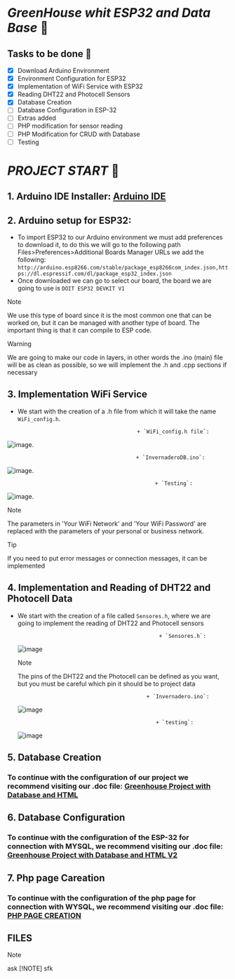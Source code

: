# ***GreenHouse whit ESP32 and Data Base*** :monocle_face:

## Tasks to be done :robot:
- [x] Download Arduino Environment
- [x] Environment Configuration for ESP32
- [x] Implementation of WiFi Service with ESP32
- [x] Reading DHT22 and Photocell Sensors
- [x] Database Creation
- [ ] Database Configuration in ESP-32
- [ ] Extras added
- [ ] PHP modification for sensor reading
- [ ] PHP Modification for CRUD with Database
- [ ] Testing

# ***PROJECT START*** :space_invader:
## 1. Arduino IDE Installer: [Arduino IDE](https://www.arduino.cc/en/software)
## 2. Arduino setup for ESP32:
   - To import ESP32 to our Arduino environment we must add preferences to download it, to do this we will go to the following path Files>Preferences>Additional Boards Manager URLs
     we add the following: `http://arduino.esp8266.com/stable/package_esp8266com_index.json,https://dl.espressif.com/dl/package_esp32_index.json`
   - Once downloaded we can go to select our board, the board we are going to use is `DOIT ESP32 DEVKIT V1`
> [!NOTE] 
> We use this type of board since it is the most common one that can be worked on, but it can be managed with another type of board. The important thing is that it can compile to ESP code.

> [!WARNING]
> We are going to make our code in layers, in other words the .ino (main) file will be as clean as possible, so we will implement the .h and .cpp sections if necessary

## 3. Implementation WiFi Service
* We start with the creation of a .h file from which it will take the name `WiFi_config.h`.
  
                                            + `WiFi_config.h file`:
![image](https://github.com/RinoxCraft/Projects-Unicauca/assets/67917424/aab5f199-bdef-4f7c-84ed-e14be636e934).

                                             + `InvernaderoDB.ino`:
![image](https://github.com/RinoxCraft/Projects-Unicauca/assets/67917424/33e6a9f6-03a3-46f6-85f4-6f8d9c2090c3).

                                                   + `Testing`:
![image](https://github.com/RinoxCraft/Projects-Unicauca/assets/67917424/a3353319-07e5-4e5c-8b03-f037bc2bc48f).

> [!NOTE]
> The parameters in 'Your WiFi Network' and 'Your WiFi Password' are replaced with the parameters of your personal or business network.

> [!TIP]
> If you need to put error messages or connection messages, it can be implemented

## 4. Implementation and Reading of DHT22 and Photocell Data
* We start with the creation of a file called `Sensores.h`, where we are going to implement the reading of DHT22 and Photocell sensors

                                                   + `Sensores.h`:
  ![image](https://github.com/RinoxCraft/Projects-Unicauca/assets/67917424/91731889-b025-4d82-bb62-16449959d7d3)


  > [!NOTE]
  > The pins of the DHT22 and the Photocell can be defined as you want, but you must be careful which pin it should be to project data

                                               + `Invernadero.ino`:
  ![image](https://github.com/RinoxCraft/Projects-Unicauca/assets/67917424/b075e1db-85ae-4b0c-b878-9c5776bd38d9)


                                                  + `testing`:
  ![image](https://github.com/RinoxCraft/Projects-Unicauca/assets/67917424/3888e171-fd59-4e62-b411-65ed5b0702f7)

## 5. Database Creation
### To continue with the configuration of our project we recommend visiting our .doc file: [Greenhouse Project with Database and HTML](https://docs.google.com/document/d/1E_aDSJ7xsLImMLE22vqVSqqBkkm7MOsCMc3BbSUyEO4/edit?usp=sharing)

## 6. Database Configuration 
### To continue with the configuration of the ESP-32 for connection with MYSQL, we recommend visiting our .doc file: [Greenhouse Project with Database and HTML V2](https://docs.google.com/document/d/15Av9mOf5KoJdoDAUe40zs3s7e7orfK0BSMMuHV0Ers0/edit?usp=sharing)

## 7. Php page Careation
### To continue with the configuration of the php page for connection with WYSQL, we recommend visiting our .doc file: [PHP PAGE CREATION](https://docs.google.com/document/d/1HfKc8gn0Ez2fvbKJX8Q61wi4ZsRbIRd4ang0red0dWE/edit?usp=sharing)

## FILES
> [!NOTE]
> ask
>[!NOTE]
> sfk
 

  




  

